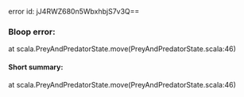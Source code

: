 error id: jJ4RWZ680n5WbxhbjS7v3Q==
### Bloop error:

at scala.PreyAndPredatorState.move(PreyAndPredatorState.scala:46)
#### Short summary: 

at scala.PreyAndPredatorState.move(PreyAndPredatorState.scala:46)
